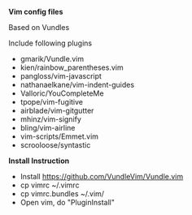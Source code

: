 **Vim config files**

Based on Vundles

Include following plugins

- gmarik/Vundle.vim
- kien/rainbow_parentheses.vim
- pangloss/vim-javascript
- nathanaelkane/vim-indent-guides
- Valloric/YouCompleteMe
- tpope/vim-fugitive
- airblade/vim-gitgutter
- mhinz/vim-signify
- bling/vim-airline
- vim-scripts/Emmet.vim
- scrooloose/syntastic

**Install Instruction**
- Install https://github.com/VundleVim/Vundle.vim
- cp vimrc ~/.vimrc
- cp vimrc.bundles ~/.vim/
- Open vim, do "PluginInstall"
